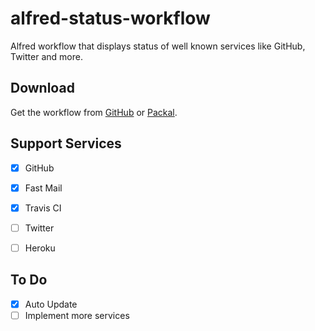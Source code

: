 # alfred-status-workflow
Alfred workflow that displays status of well known services like GitHub, Twitter and more.

## Download ##

Get the workflow from [GitHub](https://github.com/ekonstantinidis/alfred-status-workflow/releases/latest) or [Packal](http://www.packal.org/workflow/status).


## Support Services

 - [x] GitHub
 - [x] Fast Mail
 - [x] Travis CI
 - [ ] Twitter
 - [ ] Heroku


## To Do

 - [x] Auto Update
 - [ ] Implement more services
